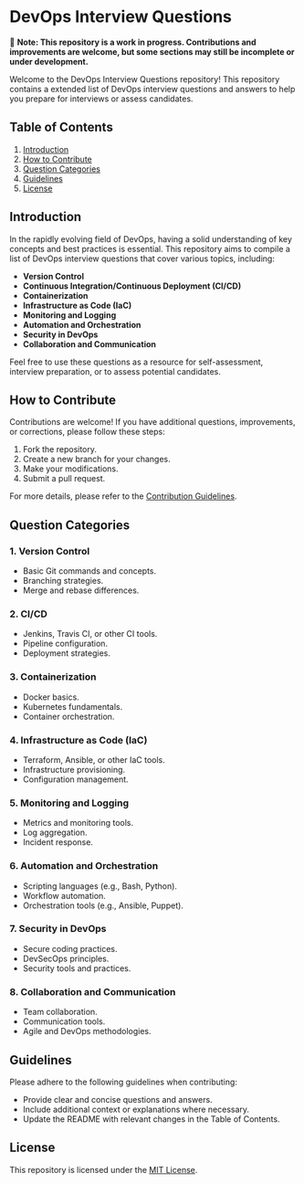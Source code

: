 # DevOps Interview Questions

🚧 **Note: This repository is a work in progress. Contributions and improvements are welcome, but some sections may still be incomplete or under development.**


Welcome to the DevOps Interview Questions repository! This repository contains a extended list of DevOps interview questions and answers to help you prepare for interviews or assess candidates.

## Table of Contents

1. [Introduction](#introduction)
2. [How to Contribute](#how-to-contribute)
3. [Question Categories](#question-categories)
4. [Guidelines](#guidelines)
5. [License](#license)

## Introduction

In the rapidly evolving field of DevOps, having a solid understanding of key concepts and best practices is essential. This repository aims to compile a list of DevOps interview questions that cover various topics, including:

- **Version Control**
- **Continuous Integration/Continuous Deployment (CI/CD)**
- **Containerization**
- **Infrastructure as Code (IaC)**
- **Monitoring and Logging**
- **Automation and Orchestration**
- **Security in DevOps**
- **Collaboration and Communication**

Feel free to use these questions as a resource for self-assessment, interview preparation, or to assess potential candidates.

## How to Contribute

Contributions are welcome! If you have additional questions, improvements, or corrections, please follow these steps:

1. Fork the repository.
2. Create a new branch for your changes.
3. Make your modifications.
4. Submit a pull request.

For more details, please refer to the [Contribution Guidelines](CONTRIBUTING.md).

## Question Categories

### 1. Version Control

- Basic Git commands and concepts.
- Branching strategies.
- Merge and rebase differences.

### 2. CI/CD

- Jenkins, Travis CI, or other CI tools.
- Pipeline configuration.
- Deployment strategies.

### 3. Containerization

- Docker basics.
- Kubernetes fundamentals.
- Container orchestration.

### 4. Infrastructure as Code (IaC)

- Terraform, Ansible, or other IaC tools.
- Infrastructure provisioning.
- Configuration management.

### 5. Monitoring and Logging

- Metrics and monitoring tools.
- Log aggregation.
- Incident response.

### 6. Automation and Orchestration

- Scripting languages (e.g., Bash, Python).
- Workflow automation.
- Orchestration tools (e.g., Ansible, Puppet).

### 7. Security in DevOps

- Secure coding practices.
- DevSecOps principles.
- Security tools and practices.

### 8. Collaboration and Communication

- Team collaboration.
- Communication tools.
- Agile and DevOps methodologies.

## Guidelines

Please adhere to the following guidelines when contributing:

- Provide clear and concise questions and answers.
- Include additional context or explanations where necessary.
- Update the README with relevant changes in the Table of Contents.

## License

This repository is licensed under the [MIT License](LICENSE).
